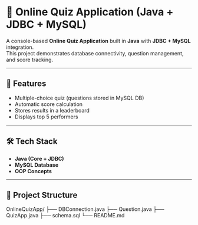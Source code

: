 # 📝 Online Quiz Application (Java + JDBC + MySQL)

A console-based **Online Quiz Application** built in **Java** with **JDBC + MySQL** integration.  
This project demonstrates database connectivity, question management, and score tracking.

---

## 🚀 Features
- Multiple-choice quiz (questions stored in MySQL DB)
- Automatic score calculation
- Stores results in a leaderboard
- Displays top 5 performers

---

## 🛠 Tech Stack
- **Java (Core + JDBC)**
- **MySQL Database**
- **OOP Concepts**

---

## 📂 Project Structure
OnlineQuizApp/
 ├── DBConnection.java
 ├── Question.java
 ├── QuizApp.java
 ├── schema.sql
 └── README.md
